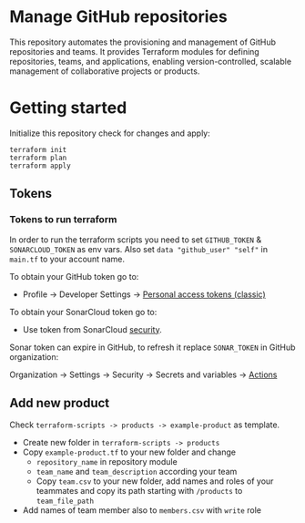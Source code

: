 # Manage GitHub repositories

This repository automates the provisioning and management of GitHub repositories and teams. It provides Terraform 
modules for defining repositories, teams, and applications, enabling version-controlled, scalable management 
of collaborative projects or products.

# Getting started

Initialize this repository check for changes and apply:

```
terraform init
terraform plan
terraform apply
```

## Tokens

### Tokens to run terraform

In order to run the terraform scripts you need to set `GITHUB_TOKEN` & `SONARCLOUD_TOKEN` as env vars. 
Also set `data "github_user" "self"` in `main.tf` to your account name. 

To obtain your GitHub token go to:

* Profile &rarr; Developer Settings &rarr; [Personal access tokens (classic)](https://github.com/settings/tokens)

To obtain your SonarCloud token go to:

* Use token from SonarCloud [security](https://sonarcloud.io/account/security).  

Sonar token can expire in GitHub, to refresh it replace `SONAR_TOKEN` in GitHub organization:

Organization &rarr; Settings &rarr; Security &rarr; Secrets and variables &rarr; [Actions](https://github.com/organizations/onecx-devops/settings/secrets/actions)

## Add new product

Check `terraform-scripts -> products -> example-product` as template.
* Create new folder in `terraform-scripts -> products`
* Copy `example-product.tf` to your new folder and change 
  * `repository_name` in repository module
  * `team_name` and `team_description` according your team
  * Copy `team.csv` to your new folder, add names and roles of your teammates and copy its path starting with `/products` to `team_file_path`
* Add names of team member also to `members.csv` with `write` role
